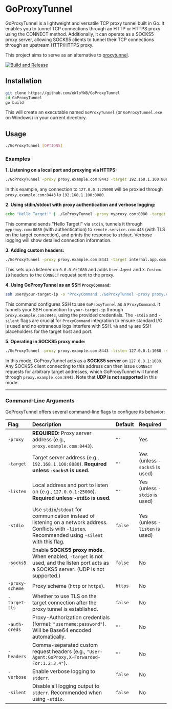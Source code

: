# GoProxyTunnel

GoProxyTunnel is a lightweight and versatile TCP proxy tunnel built in Go. It enables you to tunnel TCP connections through an HTTP or HTTPS proxy using the CONNECT method. Additionally, it can operate as a SOCKS5 proxy server, allowing SOCKS5 clients to tunnel their TCP connections through an upstream HTTP/HTTPS proxy.

This project aims to serve as an alternative to [proxytunnel](https://github.com/proxytunnel/proxytunnel).

[![Build and Release](https://github.com/eWloYW8/GoProxyTunnel/actions/workflows/build.yml/badge.svg)](https://github.com/eWloYW8/GoProxyTunnel/actions/workflows/build.yml)

## Installation

```bash
git clone https://github.com/eWloYW8/GoProxyTunnel
cd GoProxyTunnel
go build
```

This will create an executable named `GoProxyTunnel` (or `GoProxyTunnel.exe` on Windows) in your current directory.

## Usage

```bash
./GoProxyTunnel [OPTIONS]
```

### Examples

**1. Listening on a local port and proxying via HTTPS:**

```bash
./GoProxyTunnel -proxy proxy.example.com:8443 -target 192.168.1.100:8080 -listen 127.0.0.1:25000
```

In this example, any connection to `127.0.0.1:25000` will be proxied through `proxy.example.com:8443` to `192.168.1.100:8080`.

**2. Using stdin/stdout with proxy authentication and verbose logging:**

```bash
echo "Hello Target!" | ./GoProxyTunnel -proxy myproxy.com:8080 -target remote.service.com:443 -auth-creds "user:pass" -target-tls -stdio -verbose
```

This command sends "Hello Target\!" via `stdin`, tunnels it through `myproxy.com:8080` (with authentication) to `remote.service.com:443` (with TLS on the target connection), and prints the response to `stdout`. Verbose logging will show detailed connection information.

**3. Adding custom headers:**

```bash
./GoProxyTunnel -proxy proxy.example.com:8443 -target internal.app.com:80 -listen 0.0.0.0:1080 -headers "User-Agent:MyProxyClient,X-Custom-ID:12345"
```

This sets up a listener on `0.0.0.0:1080` and adds `User-Agent` and `X-Custom-ID` headers to the `CONNECT` request sent to the proxy.

**4. Using GoProxyTunnel as an SSH `ProxyCommand`:**

```bash
ssh user@your-target-ip -o "ProxyCommand ./GoProxyTunnel -proxy proxy.example.com:8443 -target %h:%p -auth-creds 'your_username:your_password' -stdio -silent"
```

This command configures SSH to use `GoProxyTunnel` as a `ProxyCommand`. It tunnels your SSH connection to `your-target-ip` through `proxy.example.com:8443`, using the provided credentials. The `-stdio` and `-silent` flags are crucial for `ProxyCommand` integration to ensure standard I/O is used and no extraneous logs interfere with SSH. `%h` and `%p` are SSH placeholders for the target host and port.

**5. Operating in SOCKS5 proxy mode:**

```bash
./GoProxyTunnel -proxy proxy.example.com:8443 -listen 127.0.0.1:1080 -socks5
```

In this mode, GoProxyTunnel acts as a **SOCKS5 server** on `127.0.0.1:1080`. Any SOCKS5 client connecting to this address can then issue `CONNECT` requests for arbitrary target addresses, which GoProxyTunnel will tunnel through `proxy.example.com:8443`. Note that **UDP is not supported** in this mode.

-----

### Command-Line Arguments

GoProxyTunnel offers several command-line flags to configure its behavior:

| Flag | Description | Default | Required |
| :------------------- | :---------------------------------------------------------------------------------------------------------------------------------------------------- | :------------ | :----------------------------- |
| `-proxy` | **REQUIRED:** Proxy server address (e.g., `proxy.example.com:8443`). | `""` | Yes |
| `-target` | Target server address (e.g., `192.168.1.100:8080`). **Required unless `-socks5` is used.** | `""` | Yes (unless `-socks5` is used) |
| `-listen` | Local address and port to listen on (e.g., `127.0.0.1:25000`). **Required unless `-stdio` is used.** | `""` | Yes (unless `-stdio` is used) |
| `-stdio` | Use `stdin`/`stdout` for communication instead of listening on a network address. Conflicts with `-listen`. Recommended using `-silent` with this flag. | `false` | Yes (unless `-listen` is used) |
| `-socks5` | Enable **SOCKS5 proxy mode**. When enabled, `-target` is not used, and the listen port acts as a SOCKS5 server. (UDP is not supported.) | `false` | No |
| `-proxy-scheme` | Proxy scheme (`http` or `https`). | `https` | No |
| `-target-tls` | Whether to use TLS on the target connection after the proxy tunnel is established. | `false` | No |
| `-auth-creds` | Proxy-Authorization credentials (format: `"username:password"`). Will be Base64 encoded automatically. | `""` | No |
| `-headers` | Comma-separated custom request headers (e.g., `"User-Agent:GoProxy,X-Forwarded-For:1.2.3.4"`). | `""` | No |
| `-verbose` | Enable verbose logging to `stderr`. | `false` | No |
| `-silent` | Disable all logging output to `stderr`. Recommended when using `-stdio`. | `false` | No |